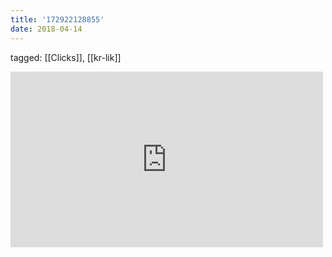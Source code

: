 ```yaml
---
title: '172922128855'
date: 2018-04-14
---
```

tagged: [[Clicks]], [[kr-lik]]
<iframe allow="accelerometer; autoplay; clipboard-write; encrypted-media; gyroscope; picture-in-picture" allowfullscreen="" frameborder="0" height="281" id="youtube_iframe" src="https://www.youtube.com/embed/bukGqejamb0?feature=oembed&amp;enablejsapi=1&amp;origin=https://safe.txmblr.com&amp;wmode=opaque" width="500"></iframe>
